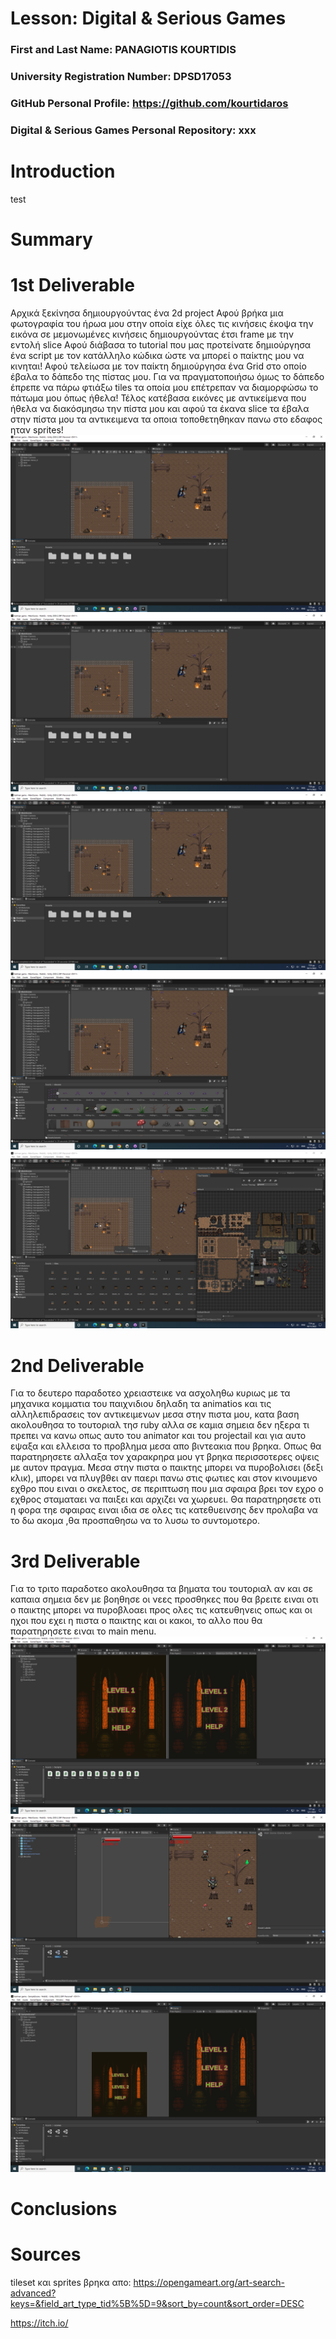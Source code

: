 # Lesson: Digital & Serious Games

### First and Last Name: PANAGIOTIS KOURTIDIS
### University Registration Number: DPSD17053
### GitHub Personal Profile: https://github.com/kourtidaros
### Digital & Serious Games Personal Repository: xxx

# Introduction

test

# Summary


# 1st Deliverable
Αρχικά ξεκίνησα δημιουργούντας ένα 2d project 
Αφού βρήκα μια φωτογραφία του ήρωα μου στην οποία είχε όλες τις κινήσεις έκοψα την εικόνα σε μεμονωμένες κινήσεις δημιουργούντας έτσι frame με την εντολή slice 
Αφού διάβασα το tutorial που μας  προτείνατε δημιούργησα ένα script με τον κατάλληλο κώδικα ώστε να μπορεί ο παίκτης μου να κινηται!
Αφού τελείωσα με τον παίκτη δημιούργησα ένα Grid στο οποίο έβαλα το δάπεδο της πίστας μου. Για να πραγματοποιήσω όμως το δάπεδο έπρεπε να πάρω φτιάξω tiles τα οποία μου επέτρεπαν να διαμορφώσω το πάτωμα μου όπως ήθελα!
Τέλος κατέβασα εικόνες με αντικείμενα που ήθελα να διακόσμησω την πίστα μου και αφού τα έκανα slice τα έβαλα στην πίστα μου τα αντικειμενα τα οποια τοποθετηθηκαν πανω στο εδαφος ηταν sprites!
![](Screenshot%20(6).png)
![](Screenshot%20(7).png)
![](Screenshot%20(8).png)
![](Screenshot%20(9).png)
![](Screenshot%20(10).png)

# 2nd Deliverable
Για το δευτερο παραδοτεο χρειαστεικε να ασχοληθω κυριως με τα μηχανικα κομματια του παιχνιδιου δηλαδη τα animatios και τις αλληλεπιδρασεις τον αντικειμενων μεσα στην πιστα μου, κατα βαση ακολουθησα το τουτοριαλ τησ ruby αλλα σε καμια σημεια δεν ηξερα τι πρεπει να κανω οπως αυτο του animator και του projectail  και για αυτο εψαξα και ελλεισα το προβλημα μεσα απο βιντεακια που βρηκα. Οπως θα παρατηρησετε αλλαξα τον χαρακρηρα μου γτ βρηκα περισσοτερες οψεις με αυτον πραγμα. Μεσα στην πιστα ο παικτης μπορει να πυροβολισει (δεξι κλικ), μπορει να πλυγβθει αν παερι πανω στις φωτιες και στον κινουμενο εχθρο που ειναι ο σκελετος, σε περιπτωση που μια σφαιρα βρει τον εχρο ο εχθρος σταματαει να παιξει και αρχιζει να χωρευει. Θα παρατηρησετε οτι η φορα τηε σφαιρας ειναι ιδια σε ολες τις κατεθυεινσης δεν προλαβα να το δω ακομα ,θα προσπαθησω να το λυσω το συντομοτερο.
 

# 3rd Deliverable 
Για το τριτο παραδοτεο ακολουθησα τα βηματα του τουτοριαλ αν και σε καπαια σημεια δεν με βοηθησε οι νεες προσθηκες που θα βρειτε ειναι οτι ο παικτης μπορει να πυροβλοαει προς ολες τις κατευθηνεις οπως και οι ηχοι που εχει η πιστα ο παικτης και οι κακοι, το αλλο που θα παρατηρησετε ειναι το main menu.
![](Screenshot%20(11).png)
![](Screenshot%20(12).png)
![](Screenshot%20(13).png)

# Conclusions


# Sources
tileset και sprites βρηκα απο:
https://opengameart.org/art-search-advanced?keys=&field_art_type_tid%5B%5D=9&sort_by=count&sort_order=DESC



https://itch.io/

